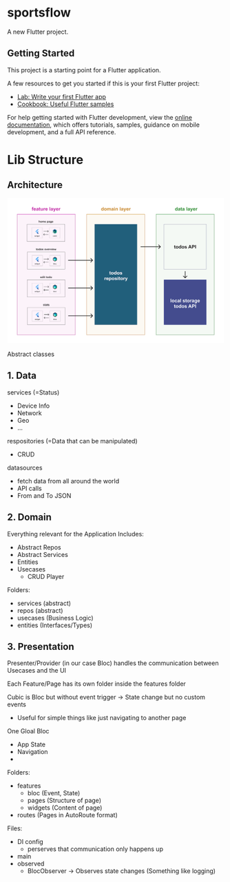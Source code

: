 # sportsflow

A new Flutter project.

## Getting Started

This project is a starting point for a Flutter application.

A few resources to get you started if this is your first Flutter project:

- [Lab: Write your first Flutter app](https://docs.flutter.dev/get-started/codelab)
- [Cookbook: Useful Flutter samples](https://docs.flutter.dev/cookbook)

For help getting started with Flutter development, view the
[online documentation](https://docs.flutter.dev/), which offers tutorials,
samples, guidance on mobile development, and a full API reference.

# Lib Structure

## Architecture

![Clean Architecture](assets/images/clean-architecture-image.png)

Abstract classes

## 1. Data

services (=Status)

- Device Info
- Network
- Geo
- ...

respositories (=Data that can be manipulated)

- CRUD

datasources

- fetch data from all around the world
- API calls
- From and To JSON

## 2. Domain

Everything relevant for the Application
Includes:

- Abstract Repos
- Abstract Services
- Entities
- Usecases
  - CRUD Player

Folders:

- services (abstract)
- repos (abstract)
- usecases (Business Logic)
- entities (Interfaces/Types)

## 3. Presentation

Presenter/Provider (in our case Bloc) handles the communication between Usecases and the UI

Each Feature/Page has its own folder inside the features folder

Cubic is Bloc but without event trigger -> State change but no custom events

- Useful for simple things like just navigating to another page

One Gloal Bloc

- App State
- Navigation
-

Folders:

- features
  - bloc (Event, State)
  - pages (Structure of page)
  - widgets (Content of page)
- routes (Pages in AutoRoute format)

Files:

- DI config
  - perserves that communication only happens up
- main
- observed
  - BlocObserver -> Observes state changes (Something like logging)
